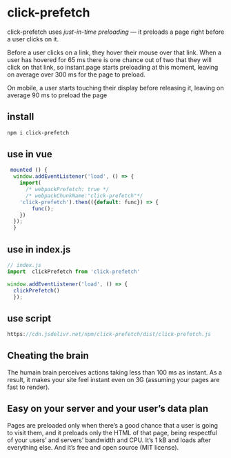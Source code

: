 # click-prefetch

click-prefetch uses *just-in-time preloading* — it preloads a page right before a user clicks on it.

Before a user clicks on a link, they hover their mouse over that link. When a user has hovered for 65 ms there is one chance out of two that they will click on that link, so instant.page starts preloading at this moment, leaving on average over 300 ms for the page to preload.

On mobile, a user starts touching their display before releasing it, leaving on average 90 ms to preload the page

## install

```bash
npm i click-prefetch
```

## use in vue

```js
 mounted () {
  window.addEventListener('load', () => {
    import(
      /* webpackPrefetch: true */
      /* webpackChunkName:"click-prefetch"*/ 
    'click-prefetch').then(({default: func}) => {
		func();
	})
  });
  }
```

## use in index.js

```js
// index.js
import  clickPrefetch from 'click-prefetch'

window.addEventListener('load', () => {
  clickPrefetch()
  });
```

## use script

```js
https://cdn.jsdelivr.net/npm/click-prefetch/dist/click-prefetch.js

```



## Cheating the brain

The humain brain perceives actions taking less than 100 ms as instant.  As a result, it makes your site feel instant even on 3G (assuming your pages are fast to render).

## Easy on your server and your user’s data plan

Pages are preloaded only when there’s a good chance that a user is going to visit them, and it preloads only the HTML of that page, being respectful of your users’ and servers’ bandwidth and CPU. It’s 1 kB and loads after everything else. And it’s free and open source (MIT license).